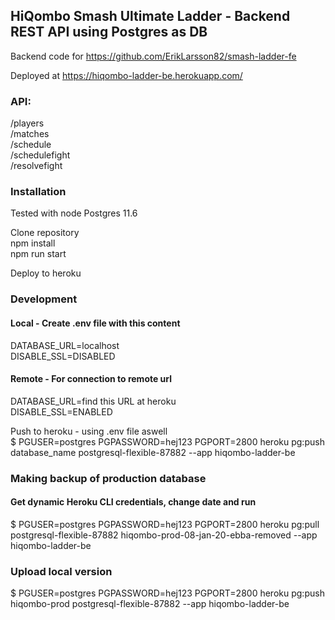 ## HiQombo Smash Ultimate Ladder - Backend REST API using Postgres as DB<br />

Backend code for https://github.com/ErikLarsson82/smash-ladder-fe<br />

Deployed at https://hiqombo-ladder-be.herokuapp.com/<br />

### API:<br />
/players<br />
/matches<br />
/schedule<br />
/schedulefight<br />
/resolvefight<br />

### Installation
Tested with node Postgres 11.6<br />

Clone repository<br />
npm install<br />
npm run start<br />

Deploy to heroku<br />

### Development
#### Local - Create .env file with this content<br />
DATABASE_URL=localhost<br />
DISABLE_SSL=DISABLED<br />

#### Remote - For connection to remote url<br />
DATABASE_URL=find this URL at heroku<br />
DISABLE_SSL=ENABLED<br />

Push to heroku - using .env file aswell<br />
$ PGUSER=postgres PGPASSWORD=hej123 PGPORT=2800 heroku pg:push database_name postgresql-flexible-87882 --app hiqombo-ladder-be

### Making backup of production database
#### Get dynamic Heroku CLI credentials, change date and run
$ PGUSER=postgres PGPASSWORD=hej123 PGPORT=2800 heroku pg:pull postgresql-flexible-87882 hiqombo-prod-08-jan-20-ebba-removed --app hiqombo-ladder-be

### Upload local version
$ PGUSER=postgres PGPASSWORD=hej123 PGPORT=2800 heroku pg:push hiqombo-prod postgresql-flexible-87882 --app hiqombo-ladder-be